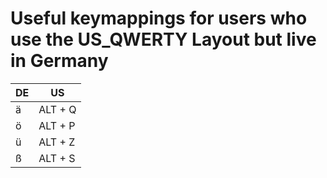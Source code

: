 # Useful keymappings for users who use the US_QWERTY Layout but live in Germany

| DE | US      |
|----|---------|
| ä  | ALT + Q |
| ö  | ALT + P |
| ü  | ALT + Z |
| ß  | ALT + S |